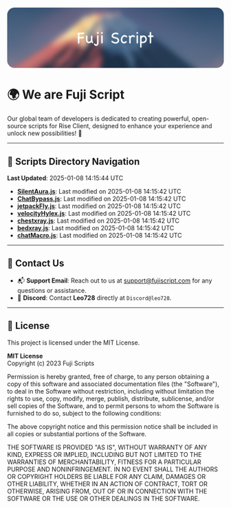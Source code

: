 ![Banner](.github/b.webp)

# 🌍 **We are Fuji Script**

Our global team of developers is dedicated to creating powerful, open-source scripts for Rise Client, designed to enhance your experience and unlock new possibilities! 🌟

---
<!-- SCRIPTS_NAVIGATION_START -->
## 📂 **Scripts Directory Navigation**

**Last Updated**: 2025-01-08 14:15:44 UTC

- **[SilentAura.js](scripts/SilentAura.js)**: Last modified on 2025-01-08 14:15:42 UTC
- **[ChatBypass.js](scripts/ChatBypass.js)**: Last modified on 2025-01-08 14:15:42 UTC
- **[jetpackFly.js](scripts/jetpackFly.js)**: Last modified on 2025-01-08 14:15:42 UTC
- **[velocityHylex.js](scripts/velocityHylex.js)**: Last modified on 2025-01-08 14:15:42 UTC
- **[chestxray.js](scripts/chestxray.js)**: Last modified on 2025-01-08 14:15:42 UTC
- **[bedxray.js](scripts/bedxray.js)**: Last modified on 2025-01-08 14:15:42 UTC
- **[chatMacro.js](scripts/chatMacro.js)**: Last modified on 2025-01-08 14:15:42 UTC

<!-- SCRIPTS_NAVIGATION_END -->

---

## 💬 **Contact Us**  
- 📬 **Support Email**: Reach out to us at [support@fujiscript.com](mailto:support@fujiscript.com) for any questions or assistance.  
- 💬 **Discord**: Contact **Leo728** directly at `Discord@leo728`.

---

## 📜 **License**

This project is licensed under the MIT License.  

**MIT License**  
Copyright (c) 2023 Fuji Scripts  

Permission is hereby granted, free of charge, to any person obtaining a copy of this software and associated documentation files (the "Software"), to deal in the Software without restriction, including without limitation the rights to use, copy, modify, merge, publish, distribute, sublicense, and/or sell copies of the Software, and to permit persons to whom the Software is furnished to do so, subject to the following conditions:  

The above copyright notice and this permission notice shall be included in all copies or substantial portions of the Software.  

THE SOFTWARE IS PROVIDED "AS IS", WITHOUT WARRANTY OF ANY KIND, EXPRESS OR IMPLIED, INCLUDING BUT NOT LIMITED TO THE WARRANTIES OF MERCHANTABILITY, FITNESS FOR A PARTICULAR PURPOSE AND NONINFRINGEMENT. IN NO EVENT SHALL THE AUTHORS OR COPYRIGHT HOLDERS BE LIABLE FOR ANY CLAIM, DAMAGES OR OTHER LIABILITY, WHETHER IN AN ACTION OF CONTRACT, TORT OR OTHERWISE, ARISING FROM, OUT OF OR IN CONNECTION WITH THE SOFTWARE OR THE USE OR OTHER DEALINGS IN THE SOFTWARE.  

